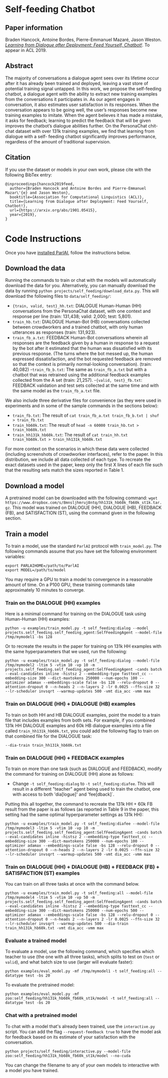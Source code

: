 # Self-feeding Chatbot

## Paper information
Braden Hancock, Antoine Bordes, Pierre-Emmanuel Mazaré, Jason Weston.
_[Learning from Dialogue after Deployment: Feed Yourself, Chatbot!](https://arxiv.org/abs/1901.05415)_.
To appear in ACL 2019.


## Abstract

The majority of conversations a dialogue agent sees over its lifetime occur after it has already been trained and deployed, leaving a vast store of potential training signal untapped.
In this work, we propose the self-feeding chatbot, a dialogue agent with the ability to extract new training examples from the conversations it participates in. As our agent engages in conversation, it also estimates user satisfaction in its responses.
When the conversation appears to be going well, the user’s responses become new training examples to imitate.
When the agent believes it has made a mistake, it asks for feedback; learning to predict the feedback that will be given improves the chatbot’s dialogue abilities further.
On the PersonaChat chit-chat dataset with over 131k training examples, we find that learning from dialogue with a self- feeding chatbot significantly improves performance, regardless of the amount of traditional supervision.

## Citation

If you use the dataset or models in your own work, please cite with the
following BibTex entry:

    @inproceedings{hancock2019feed,
      author={Braden Hancock and Antoine Bordes and Pierre-Emmanuel Mazar\'{e} and Jason Weston},
      booktitle={Association for Computational Linguistics (ACL)},
      title={Learning from Dialogue after Deployment: Feed Yourself, Chatbot!},
      url={https://arxiv.org/abs/1901.05415},
      year={2019},
    }

# Code Instructions

Once you have [installed ParlAI](https://github.com/facebookresearch/ParlAI/#installing-parlai), follow the instructions below.

## Download the data

Running the commands to train or chat with the models will automatically download the data for you.
Alternatively, you can manually download the data by running `python projects/self_feeding/download_data.py`. This will download the following files to `data/self_feeding/`:

- `{train, valid, test}_hh.txt`: DIALOGUE Human-Human (HH) conversations from the PersonaChat dataset, with one context and response per line (train: 131,438; valid: 2,000; test: 5,801).
- `train_hb.txt`: DIALOGUE Human-Bot (HB) conversations collected between crowdworkers and a trained chatbot, with only human utterances as responses (train: 131,923).
- `train_fb_a.txt`: FEEDBACK Human-Bot conversations wherein all responses are the feedback given by a human in response to a request by the bot after it estimated that the human was dissatisfied with its previous response. (The turns where the bot messed up, the human expressed dissatisfaction, and the bot requested feedback are removed so that the context is primarily normal-looking conversation). (train: 40,082)
-`train_fb_b.txt`: The same as `train_fb_a.txt` but with a chatbot that was retrained using the additional feedback examples collected from the A set (train: 21,257).
-`{valid, test}_fb.txt`: FEEDBACK validation and test sets collected at the same time and with the same model as the `train_fb_a.txt` file.

We also include three derivative files for convenience (as they were used in experiments and in some of the sample commands in the sections below):
- `train_fb.txt`: The result of `cat train_fb_a.txt train_fb_b.txt | shuf > train_fb.txt`
- `train_hb60k.txt`: The result of `head -n 60000 train_hb.txt > train_hb60k.txt`
- `train_hh131k_hb60k.txt`: The result of `cat train_hh.txt train_hb60k.txt > train_hh131k_hb60k.txt`

For more context on the scenarios in which these data were collected (including screenshots of crowdworker interfaces), refer to the paper.
In this distribution, we include all data collected of each type.
To recreate the exact datasets used in the paper, keep only the first X lines of each file such that the resulting sets match the sizes reported in Table 1.

## Download a model
A pretrained model can be downloaded with the following command: `wget https://www.dropbox.com/s/8mnsljhmruj8ntq/hh131k_hb60k_fb60k_st1k.tar.gz`.
This model was trained on DIALOGUE (HH), DIALOGUE (HB), FEEDBACK (FB), and SATISFACTION (ST), using the command given in the following section.

## Train a model
To train a model, use the standard `ParlAI` protocol with `train_model.py`.
The following commands assume that you have set the following environment variables:
```
export PARLAIHOME=/path/to/ParlAI
export MODEL=/path/to/model
```
You may require a GPU to train a model to convergence in a reasonable amount of time.
On a P100 GPU, these training commands take approximately 10 minutes to converge.

### Train on the DIALOGUE (HH) examples
Here is a minimal command for training on the DIALOGUE task using Human-Human (HH) examples:
```
python -u examples/train_model.py -t self_feeding:dialog --model projects.self_feeding.self_feeding_agent:SelfFeedingAgent --model-file /tmp/mymodel1 -bs 128
```

Or to recreate the results in the paper for training on 131k HH examples with the same hyperparameters that we used, run the following:
```
python -u examples/train_model.py -t self_feeding:dialog --model-file /tmp/mymodel2 -ltim 5 -vtim 10 -vp 10 -m projects.self_feeding.self_feeding_agent:SelfFeedingAgent -cands batch --eval-candidates inline -histsz 2 --embedding-type fasttext_cc --embedding-size 300 --dict-maxtokens 250000 --num-epochs 100 --optimizer adamax --embeddings-scale false -bs 128 --relu-dropout 0 --attention-dropout 0 --n-heads 2 --n-layers 2 -lr 0.0025 --ffn-size 32 --lr-scheduler invsqrt --warmup-updates 500 -vmt dia_acc -vmm max
```

### Train on DIALOGUE (HH) + DIALOGUE (HB) examples
To train on both HH and HB DIALOGUE examples, point the model to a train file that includes examples from both sets. For example, if you combined 131k HH DIALOGUE examples and 60k HB dialogue examples into a file called `train_hh131k_hb60k.txt`, you could add the following flag to train on that combined file for the DIALOGUE task:
```
--dia-train train_hh131k_hb60k.txt
```

### Train on DIALOGUE (HH) + FEEDBACK examples
To train on more than one task (such as DIALOGUE and FEEDBACK), modify the command for training on DIALOGUE (HH) alone as follows:
- Change `-t self_feeding:dialog` to `-t self_feeding:diafee`. This will result in a different "teacher" agent being used to train the chatbot, one with access to both 'dia\[logue\]' and 'fee\[dback\]`.

Putting this all together, the command to recreate the 131k HH + 60k FB result from the paper is as follows (as reported in Table 9 in the paper, this setting had the same optimal hyperparameter settings as 131k HH):
```
python -u examples/train_model.py -t self_feeding:diafee --model-file /tmp/mymodel3 -ltim 5 -vtim 10 -vp 10 -m projects.self_feeding.self_feeding_agent:SelfFeedingAgent -cands batch --eval-candidates inline -histsz 2 --embedding-type fasttext_cc --embedding-size 300 --dict-maxtokens 250000 --num-epochs 100 --optimizer adamax --embeddings-scale false -bs 128 --relu-dropout 0 --attention-dropout 0 --n-heads 2 --n-layers 2 -lr 0.0025 --ffn-size 32 --lr-scheduler invsqrt --warmup-updates 500 -vmt dia_acc -vmm max
```

### Train on DIALOGUE (HH) + DIALOGUE (HB) + FEEDBACK (FB) + SATISFACTION (ST) examples
You can train on all three tasks at once with the command below.
```
python -u examples/train_model.py -t self_feeding:all --model-file /tmp/mymodel4 -ltim 5 -vtim 10 -vp 50 -m projects.self_feeding.self_feeding_agent:SelfFeedingAgent -cands batch --eval-candidates inline -histsz 2 --embedding-type fasttext_cc --embedding-size 300 --dict-maxtokens 250000 --num-epochs 500 --optimizer adamax --embeddings-scale false -bs 128 --relu-dropout 0 --attention-dropout 0 --n-heads 2 --n-layers 2 -lr 0.0025 --ffn-size 32 --lr-scheduler invsqrt --warmup-updates 500 --dia-train train_hh131k_hb60k.txt -vmt dia_acc -vmm max
```

### Evaluate a trained model
To evaluate a model, use the following command, which specifies which teacher to use (the one with all three tasks), which splits to test on (`test` or `valid`), and what batch size to use (larger will evaluate faster):
```
python examples/eval_model.py -mf /tmp/mymodel1 -t self_feeding:all --datatype test -bs 20
```

To evaluate the pretrained model:

```
python examples/eval_model.py -mf zoo:self_feeding/hh131k_hb60k_fb60k_st1k/model -t self_feeding:all --datatype test -bs 20
```

### Chat with a pretrained model
To chat with a model that's already been trained, use the `interactive.py` script.
You can add the flag `--request-feedback true` to have the model ask for feedback based on its estimate of your satisfaction with the conversation.
```
python projects/self_feeding/interactive.py --model-file zoo:self_feeding/hh131k_hb60k_fb60k_st1k/model --no-cuda
```

You can change the filename to any of your own models to interactive with a model you have trained.
